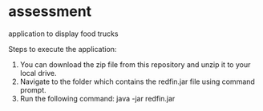 # assessment
application to display food trucks

Steps to execute the application:
1. You can download the zip file from this repository and unzip it to your local drive.
2. Navigate to the folder which contains the redfin.jar file using command prompt.
3. Run the following command:
    java -jar redfin.jar
